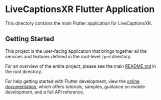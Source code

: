 # LiveCaptionsXR Flutter Application

This directory contains the main Flutter application for LiveCaptionsXR.

## Getting Started

This project is the user-facing application that brings together all the services and features defined in the root-level `/prd` directory.

For an overview of the entire project, please see the main [README.md](../README.md) in the root directory.

For help getting started with Flutter development, view the
[online documentation](https://docs.flutter.dev/), which offers tutorials,
samples, guidance on mobile development, and a full API reference.
